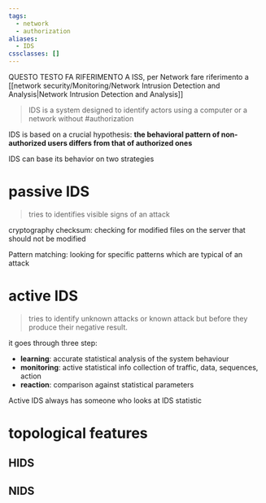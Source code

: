 ```yaml
---
tags:
  - network
  - authorization
aliases:
  - IDS
cssclasses: []
---
```


QUESTO TESTO FA RIFERIMENTO A ISS, per Network fare riferimento a [[network security/Monitoring/Network Intrusion Detection and Analysis|Network Intrusion Detection and Analysis]]


> IDS is a system designed to identify actors using a computer or a network without #authorization 

IDS is based on a crucial hypothesis: **the behavioral pattern of non-authorized users differs from that of authorized ones**


IDS can base its behavior on two strategies
# passive IDS
> tries to identifies visible signs of an attack

cryptography checksum: checking for modified files on the server that should not be modified

Pattern matching: looking for specific patterns which are typical of an attack

# active IDS 
> tries to identify unknown attacks or known attack but before they produce their negative result.

it goes through three step:
- **learning**: accurate statistical analysis of the system behaviour
- **monitoring**: active statistical info collection of traffic, data, sequences, action
- **reaction**: comparison against statistical parameters

Active IDS always has someone who looks at IDS statistic



# topological features

## HIDS

## NIDS
